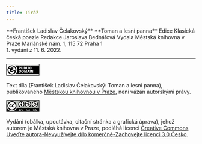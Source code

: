 ```yaml
---
title: Tiráž
---
```


<section>  
**František Ladislav Čelakovský**  
**Toman a lesní panna**  
Edice Klasická česká poezie  
Redakce Jaroslava Bednářová  
Vydala Městská knihovna v Praze  
Mariánské nám. 1, 115 72 Praha 1  
</section>  
1. vydání z 11. 6. 2022.

***

[![](./resources/image001.jpg)](http://creativecommons.org/publicdomain/mark/1.0/deed.cs)

Text díla (František Ladislav Čelakovský: Toman a lesní panna), publikovaného [Městskou knihovnou v Praze](https://www.mlp.cz/cz/), není vázán autorskými právy.

[![](./resources/image002.jpg)](http://creativecommons.org/licenses/by-nc-sa/3.0/cz/)

Vydání (obálka, upoutávka, citační stránka a grafická úprava), jehož autorem je Městská knihovna v Praze, podléhá licenci [Creative Commons Uveďte autora-Nevyužívejte dílo komerčně-Zachovejte licenci 3.0 Česko](https://creativecommons.org/licenses/by-nc-sa/3.0/cz/).